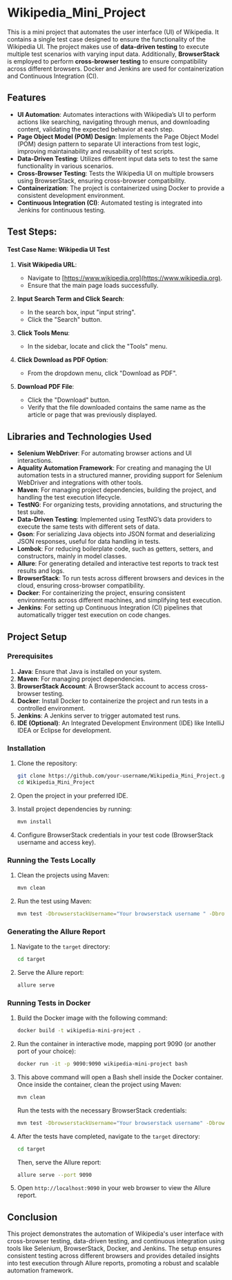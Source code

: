 # Wikipedia_Mini_Project

This is a mini project that automates the user interface (UI) of Wikipedia. It contains a single test case designed to ensure the functionality of the Wikipedia UI. The project makes use of **data-driven testing** to execute multiple test scenarios with varying input data. Additionally, **BrowserStack** is employed to perform **cross-browser testing** to ensure compatibility across different browsers. Docker and Jenkins  are used for containerization and Continuous Integration (CI).

## Features

- **UI Automation**: Automates interactions with Wikipedia’s UI to perform actions like searching, navigating through menus, and downloading content, validating the expected behavior at each step.
- **Page Object Model (POM) Design**: Implements the Page Object Model (POM) design pattern to separate UI interactions from test logic, improving maintainability and reusability of test scripts.
- **Data-Driven Testing**: Utilizes different input data sets to test the same functionality in various scenarios.
- **Cross-Browser Testing**: Tests the Wikipedia UI on multiple browsers using BrowserStack, ensuring cross-browser compatibility.
- **Containerization**: The project is containerized using Docker to provide a consistent development environment.
- **Continuous Integration (CI)**: Automated testing is integrated into Jenkins for continuous testing.


## Test Steps:
#### Test Case Name: **Wikipedia UI Test**
1. **Visit Wikipedia URL**:
    - Navigate to [https://www.wikipedia.org](https://www.wikipedia.org).
    - Ensure that the main page loads successfully.

2. **Input Search Term and Click Search**:
    - In the search box, input "input string".
    - Click the "Search" button.

3. **Click Tools Menu**:
    - In the sidebar, locate and click the "Tools" menu.

4. **Click Download as PDF Option**:
    - From the dropdown menu, click "Download as PDF".

5. **Download PDF File**:
    - Click the "Download" button.
    - Verify that the file downloaded contains the same name as the article or page that was previously displayed.

## Libraries and Technologies Used

- **Selenium WebDriver**: For automating browser actions and UI interactions.
- **Aquality Automation Framework**: For creating and managing the UI automation tests in a structured manner, providing support for Selenium WebDriver and integrations with other tools.
- **Maven**: For managing project dependencies, building the project, and handling the test execution lifecycle.
- **TestNG**: For organizing tests, providing annotations, and structuring the test suite.
- **Data-Driven Testing**: Implemented using TestNG’s data providers to execute the same tests with different sets of data.
- **Gson**: For serializing Java objects into JSON format and deserializing JSON responses, useful for data handling in tests.
- **Lombok**: For reducing boilerplate code, such as getters, setters, and constructors, mainly in model classes.
- **Allure**: For generating detailed and interactive test reports to track test results and logs.
- **BrowserStack**: To run tests across different browsers and devices in the cloud, ensuring cross-browser compatibility.
- **Docker**: For containerizing the project, ensuring consistent environments across different machines, and simplifying test execution.
- **Jenkins**: For setting up Continuous Integration (CI) pipelines that automatically trigger test execution on code changes.


## Project Setup

### Prerequisites

1. **Java**: Ensure that Java is installed on your system.
2. **Maven**: For managing project dependencies.
3. **BrowserStack Account**: A BrowserStack account to access cross-browser testing.
4. **Docker**: Install Docker to containerize the project and run tests in a controlled environment.
5. **Jenkins**: A Jenkins server to trigger automated test runs.
6. **IDE (Optional)**: An Integrated Development Environment (IDE) like IntelliJ IDEA or Eclipse for development.

### Installation

1. Clone the repository:

    ```bash
    git clone https://github.com/your-username/Wikipedia_Mini_Project.git
    cd Wikipedia_Mini_Project
    ```

2. Open the project in your preferred IDE.

3. Install project dependencies by running:

    ```bash
    mvn install
    ```

4. Configure BrowserStack credentials in your test code (BrowserStack username and access key).


### Running the Tests Locally

1. Clean the projects using Maven:

    ```bash
    mvn clean
    ```

2. Run the test using Maven:

    ```bash
    mvn test -DbrowserstackUsername="Your browserstack username " -DbrowserstackAccessKey=" Your browserstack accessKey"
   ```

### Generating the Allure Report

1. Navigate to the `target` directory:

    ```bash
    cd target
    ```

2. Serve the Allure report:

    ```bash
    allure serve 
    ```

### Running Tests in Docker

1. Build the Docker image with the following command:

    ```bash
    docker build -t wikipedia-mini-project .
    ```

2. Run the container in interactive mode, mapping port 9090 (or another port of your choice):

    ```bash
    docker run -it -p 9090:9090 wikipedia-mini-project bash
    ```

3. This above command will open a Bash shell inside the Docker container. Once inside the container, clean the project using Maven:

    ```bash
    mvn clean
    ```

   Run the tests with the necessary BrowserStack credentials:

    ```bash
    mvn test -DbrowserstackUsername="Your browserstack username" -DbrowserstackAccessKey="Your browserstack accessKey"
    ```

4. After the tests have completed, navigate to the `target` directory:

    ```bash
    cd target
    ```
   Then, serve the Allure report:

    ```bash
    allure serve --port 9090
    ```


5. Open `http://localhost:9090` in your web browser to view the Allure report.

## Conclusion

This project demonstrates the automation of Wikipedia's user interface with cross-browser testing, data-driven testing, and continuous integration using tools like Selenium, BrowserStack, Docker, and Jenkins. The setup ensures consistent testing across different browsers and provides detailed insights into test execution through Allure reports, promoting a robust and scalable automation framework.

   